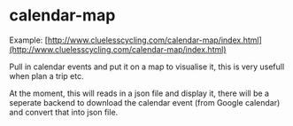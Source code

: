 # calendar-map

Example: [http://www.cluelesscycling.com/calendar-map/index.html](http://www.cluelesscycling.com/calendar-map/index.html)

Pull in calendar events and put it on a map to visualise it, this is very usefull when plan a trip etc.

At the moment, this will reads in a json file and display it, there will be a seperate backend to download the calendar event (from Google calendar) and convert that into json file.
